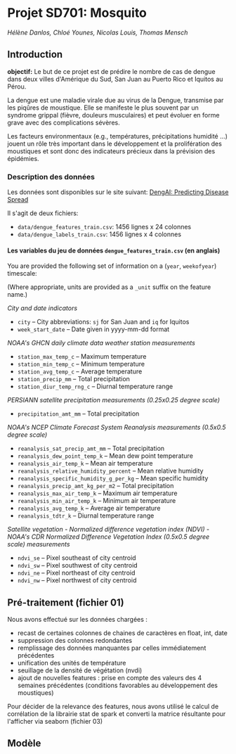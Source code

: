 # Projet SD701: Mosquito

*Hélène Danlos, Chloé Younes, Nicolas Louis, Thomas Mensch*

## Introduction

**objectif:** Le but de ce projet est de prédire le nombre de cas de dengue dans deux villes d'Amérique du Sud, San Juan au Puerto Rico et Iquitos au Pérou.

La dengue est une maladie virale due au virus de la Dengue, transmise par les piqûres de moustique. Elle se manifeste le plus souvent par un syndrome grippal (fièvre, douleurs musculaires) et peut évoluer en forme grave avec des complications sévères.

Les facteurs environmentaux (e.g., températures, précipitations humidité ...) jouent un rôle très important dans le développement et la prolifération des moustiques et sont donc des indicateurs précieux dans la prévision des épidémies.

### Description des données

Les données sont disponibles sur le site suivant:
[DengAI: Predicting Disease Spread ](https://www.drivendata.org/competitions/44/dengai-predicting-disease-spread/)

Il s'agit de deux fichiers:

 - `data/dengue_features_train.csv`: 1456 lignes x 24 colonnes
 - `data/dengue_labels_train.csv`: 1456 lignes x 4 colonnes

#### Les variables du jeu de données `dengue_features_train.csv` (en anglais)

You are provided the following set of information on a (`year`, `weekofyear`) timescale:

(Where appropriate, units are provided as a `_unit` suffix on the feature name.)

*City and date indicators*

 - `city` – City abbreviations: `sj` for San Juan and `iq` for Iquitos
 - `week_start_date` – Date given in yyyy-mm-dd format

*NOAA's GHCN daily climate data weather station measurements*

 - `station_max_temp_c` – Maximum temperature
 - `station_min_temp_c` – Minimum temperature
 - `station_avg_temp_c` – Average temperature
 - `station_precip_mm` – Total precipitation
 - `station_diur_temp_rng_c` – Diurnal temperature range
 
*PERSIANN satellite precipitation measurements (0.25x0.25 degree scale)*

 - `precipitation_amt_mm` – Total precipitation

*NOAA's NCEP Climate Forecast System Reanalysis measurements (0.5x0.5 degree scale)*

 - `reanalysis_sat_precip_amt_mm` – Total precipitation
 - `reanalysis_dew_point_temp_k` – Mean dew point temperature
 - `reanalysis_air_temp_k` – Mean air temperature
 - `reanalysis_relative_humidity_percent` – Mean relative humidity
 - `reanalysis_specific_humidity_g_per_kg` – Mean specific humidity
 - `reanalysis_precip_amt_kg_per_m2` – Total precipitation
 - `reanalysis_max_air_temp_k` – Maximum air temperature
 - `reanalysis_min_air_temp_k` – Minimum air temperature
 - `reanalysis_avg_temp_k` – Average air temperature
 - `reanalysis_tdtr_k` – Diurnal temperature range

*Satellite vegetation - Normalized difference vegetation index (NDVI) - NOAA's CDR Normalized Difference Vegetation Index (0.5x0.5 degree scale) measurements*

 - `ndvi_se` – Pixel southeast of city centroid
 - `ndvi_sw` – Pixel southwest of city centroid
 - `ndvi_ne` – Pixel northeast of city centroid
 - `ndvi_nw` – Pixel northwest of city centroid


## Pré-traitement (fichier 01)

Nous avons effectué sur les données chargées :
- recast de certaines colonnes de chaines de caractères en float, int, date
- suppression des colonnes redondantes
- remplissage des données manquantes par celles immédiatement précédentes
- unification des unités de température
- seuillage de la densité de végétation (nvdi)
- ajout de nouvelles features : prise en compte des valeurs des 4 semaines précédentes (conditions favorables au développement des moustiques)

Pour décider de la relevance des features, nous avons utilisé le calcul de corrélation de la librairie stat de spark et converti la matrice résultante pour l'afficher via seaborn (fichier 03)

## Modèle
